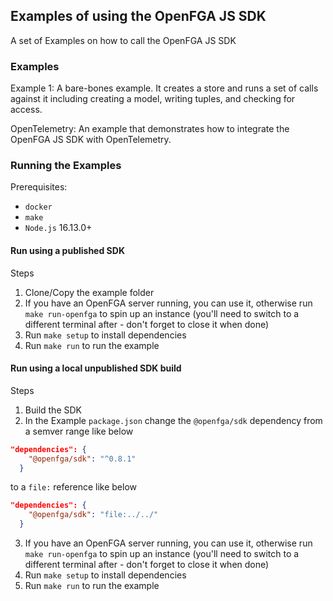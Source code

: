 ## Examples of using the OpenFGA JS SDK

A set of Examples on how to call the OpenFGA JS SDK

### Examples
Example 1:
A bare-bones example. It creates a store and runs a set of calls against it including creating a model, writing tuples, and checking for access.

OpenTelemetry:
An example that demonstrates how to integrate the OpenFGA JS SDK with OpenTelemetry.

### Running the Examples

Prerequisites:
- `docker`
- `make`
- `Node.js` 16.13.0+

#### Run using a published SDK

Steps
1. Clone/Copy the example folder
2. If you have an OpenFGA server running, you can use it, otherwise run `make run-openfga` to spin up an instance (you'll need to switch to a different terminal after - don't forget to close it when done)
3. Run `make setup` to install dependencies
4. Run `make run` to run the example

#### Run using a local unpublished SDK build

Steps
1. Build the SDK
2. In the Example `package.json` change the `@openfga/sdk` dependency from a semver range like below
```json
"dependencies": {
    "@openfga/sdk": "^0.8.1"
  }
```
to a `file:` reference like below
```json
"dependencies": {
    "@openfga/sdk": "file:../../"
  }
```
3. If you have an OpenFGA server running, you can use it, otherwise run `make run-openfga` to spin up an instance (you'll need to switch to a different terminal after - don't forget to close it when done)
4. Run `make setup` to install dependencies
5. Run `make run` to run the example
